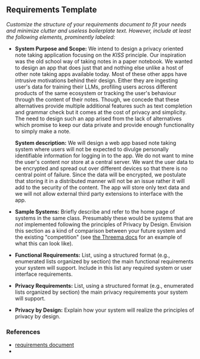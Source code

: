 ## Requirements Template

_Customize the structure of your requirements document to fit your needs and minimize clutter and useless boilerplate text. However, include at least the following elements, prominently labeled:_

* **System Purpose and Scope:** 
  We intend to design a privacy oriented note taking application focusing on the _KISS_ principle. Our inspiration was the old school way of taking notes in a paper notebook. We wanted to design an app that does just that and nothing else unlike a host of other note taking apps available today. Most of these other apps have intrusive motivations behind their design. Either they are ingesting user's data for training their LLMs, profiling users across different products of the same ecosystem or tracking the user's behaviour through the content of their notes. Though, we concede that these alternatives provide multiple additional features such as text completion and grammar check but it comes at the cost of privacy and simplicity. The need to design such an app arised from the lack of alternatives which promise to keep our data private and provide enough functionality to simply make a note.

  **System description:**
  We will design a web app based note taking system where users will not be expected to divulge personally identifiable information for logging in to the app. We do not want to mine the user's content nor store at a central server. We want the user data to be encrypted and spread out over different devices so that there is no central point of failure. Since the data will be encrypted, we postulate that storing it in a distributed manner will not be an issue rather it will add to the security of the content. The app will store only text data and we will not allow external third party extensions to interface with the app.

* **Sample Systems:** Briefly describe and refer to the home page of systems in the same class. Presumably these would be systems that are _not_ implemented following the principles of Privacy by Design. Envision this section as a kind of comparison between your future system and the existing "competition" (see [the Threema docs](https://threema.ch/en/messenger-comparison) for an example of what this can look like).

* **Functional Requirements:** List, using a structured format (e.g., enumerated lists organized by section) the main functional requirements your system will support. Include in this list any required system or user interface requirements.

* **Privacy Requirements:** List, using a structured format (e.g., enumerated lists organized by section) the main privacy requirements your system will support. 

* **Privacy by Design:** Explain how your system will realize the principles of privacy by design.

### References
- [requirements document](https://doi.org/10.1109/IEEESTD.2018.8559686)
- 